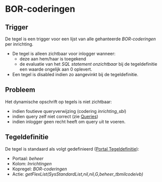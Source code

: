 # BOR-coderingen

## Trigger

De tegel is een trigger voor een lijst van alle gehanteerde *BOR-coderingen* per inrichting.

- De tegel is alleen zichtbaar voor inlogger wanneer:
  - deze aan hem/haar is toegekend
  - de evaluatie van het *SQL statement onzichtbaar* bij de tegeldefinitie een waarde ongelijk aan 0 oplevert.
- Een tegel is disabled indien zo aangevinkt bij de tegeldefinitie.

## Probleem

Het dynamische opschrift op tegels is niet zichtbaar:

- indien foutieve queryverwijzing (codering *inrichting_sbi*)
- indien query zelf niet correct (zie [Queries](../../../../instellen_inrichten/queries.md))
- indien inlogger geen recht heeft om query uit te voeren.

## Tegeldefinitie

De tegel is standaard als volgt gedefinieerd ([Portal Tegeldefinitie](../../../../instellen_inrichten/portaldefinitie/portal_tegel.md)):

- Portaal: *beheer*
- Kolom: *Inrichtingen*
- Kopregel: *BOR-coderingen*
- Actie: *getFlexList(SysStandardList,nil,nil,G,beheer_tbmilcodeivb)*
